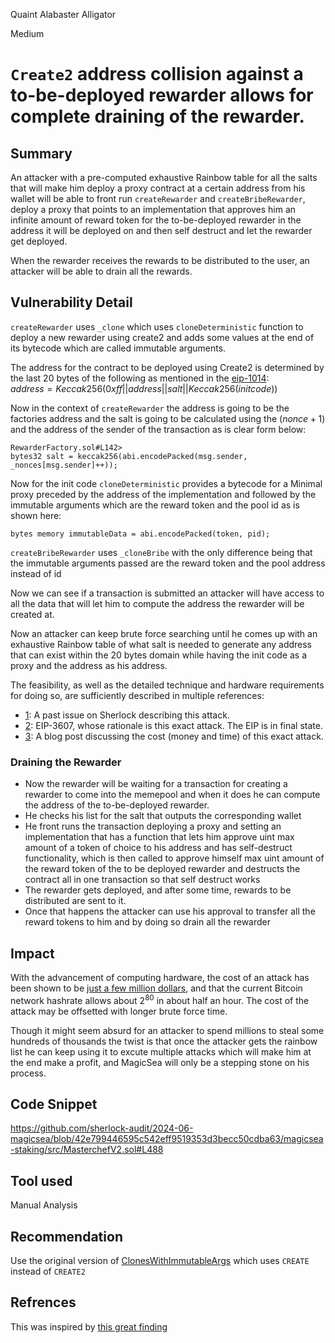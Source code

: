 Quaint Alabaster Alligator

Medium

# `Create2` address collision against a to-be-deployed rewarder allows for complete draining of the rewarder.

## Summary  
An attacker with a pre-computed exhaustive Rainbow table for all the salts that will make him deploy a proxy contract at a certain address from his wallet will be able to front run `createRewarder` and `createBribeRewarder`, deploy a proxy that points to an implementation that approves him an infinite amount of reward token for the to-be-deployed rewarder in the address it will be deployed on and then self destruct and let the rewarder get deployed.

When the rewarder receives the rewards to be distributed to the user, an attacker will be able to drain all the rewards.  
## Vulnerability Detail  
`createRewarder` uses `_clone` which uses `cloneDeterministic` function to deploy a new rewarder using create2 and adds some values at the end of its bytecode which are called immutable arguments.

The address for the contract to be deployed using Create2 is determined by the last 20 bytes of the following as mentioned in the [eip-1014](https://eips.ethereum.org/EIPS/eip-1014):  
$address = Keccak256(0xff || address || salt || Keccak256(initcode))$

Now in the context of `createRewarder` the address is going to be the factories address and the salt is going to be calculated using the $(nonce+1)$ and the address of the sender of the transaction as is clear form below:  
```solidity  
RewarderFactory.sol#L142>  
bytes32 salt = keccak256(abi.encodePacked(msg.sender, _nonces[msg.sender]++));  
```  
Now for the init code `cloneDeterministic` provides a bytecode for a Minimal proxy preceded by the address of the implementation and followed by the immutable arguments which are the reward token and the pool id as is shown here:  
```solidity  
bytes memory immutableData = abi.encodePacked(token, pid);  
```  
`createBribeRewarder` uses `_cloneBribe` with the only difference being that the immutable arguments passed are the reward token and the pool address instead of id

Now we can see if a transaction is submitted an attacker will have access to all the data that will let him to compute the address the rewarder will be created at.

Now an attacker can keep brute force searching until he comes up with an exhaustive Rainbow table of what salt is needed to generate any address that can exist within the 20 bytes domain while having the init code as a proxy and the address as his address.

The feasibility, as well as the detailed technique and hardware requirements for doing so, are sufficiently described in multiple references:

- [1](https://github.com/sherlock-audit/2023-07-kyber-swap-judging/issues/90): A past issue on Sherlock describing this attack.  
- [2](https://eips.ethereum.org/EIPS/eip-3607): EIP-3607, whose rationale is this exact attack. The EIP is in final state.  
- [3](https://mystenlabs.com/blog/ambush-attacks-on-160bit-objectids-addresses): A blog post discussing the cost (money and time) of this exact attack.  
### Draining the Rewarder  
- Now the rewarder will be waiting for a transaction for creating a rewarder to come into the memepool and when it does he can compute the address of the to-be-deployed rewarder.  
- He checks his list for the salt that outputs the corresponding wallet  
- He front runs the transaction deploying a proxy and setting an implementation that has a function that lets him approve uint max amount of a token of choice to his address and has self-destruct functionality, which is then called to approve himself max uint amount of the reward token of the to be deployed rewarder and destructs the contract all in one transaction so that self destruct works  
- The rewarder gets deployed, and after some time, rewards to be distributed are sent to it.  
- Once that happens the attacker can use his approval to transfer all the reward tokens to him and by doing so drain all the rewarder  
## Impact  
With the advancement of computing hardware, the cost of an attack has been shown to be [just a few million dollars](https://mystenlabs.com/blog/ambush-attacks-on-160bit-objectids-addresses), and that the current Bitcoin network hashrate allows about  $2^{80}$ in about half an hour. The cost of the attack may be offsetted with longer brute force time.

Though it might seem absurd for an attacker to spend millions to steal some hundreds of thousands the twist is that once the attacker gets the rainbow list he can keep using it to excute multiple attacks which will make him at the end make a profit, and MagicSea will only be a stepping stone on his process.

## Code Snippet  
https://github.com/sherlock-audit/2024-06-magicsea/blob/42e799446595c542eff9519353d3becc50cdba63/magicsea-staking/src/MasterchefV2.sol#L488  
## Tool used  
Manual Analysis  
## Recommendation  
Use the original version of [ClonesWithImmutableArgs](https://github.com/Saw-mon-and-Natalie/clones-with-immutable-args/blob/main/src/ClonesWithImmutableArgs.sol) which uses `CREATE` instead of `CREATE2`  
## Refrences  
This was inspired by [this great finding](https://github.com/sherlock-audit/2023-12-arcadia-judging/issues/59)
